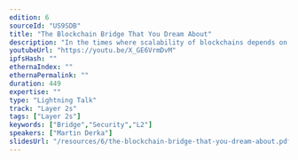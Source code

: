 ```yaml
---
edition: 6
sourceId: "US9SDB"
title: "The Blockchain Bridge That You Dream About"
description: "In the times where scalability of blockchains depends on multiple layers, and when interoperability holds for an essential blockchain feature, bridges become critical infrastructure parts. They are meant to hold liquidity, asked to operate quickly, but they cannot benefit from the security guarantees of an on-chain application, because they inherently contain off-chain components. In this talk, we discuss the properties of a bridge that is secure and meets all the needs for it to be useful."
youtubeUrl: "https://youtu.be/X_GE6VrmDvM"
ipfsHash: ""
ethernaIndex: ""
ethernaPermalink: ""
duration: 449
expertise: ""
type: "Lightning Talk"
track: "Layer 2s"
tags: ["Layer 2s"]
keywords: ["Bridge","Security","L2"]
speakers: ["Martin Derka"]
slidesUrl: "/resources/6/the-blockchain-bridge-that-you-dream-about.pdf"
---
```

